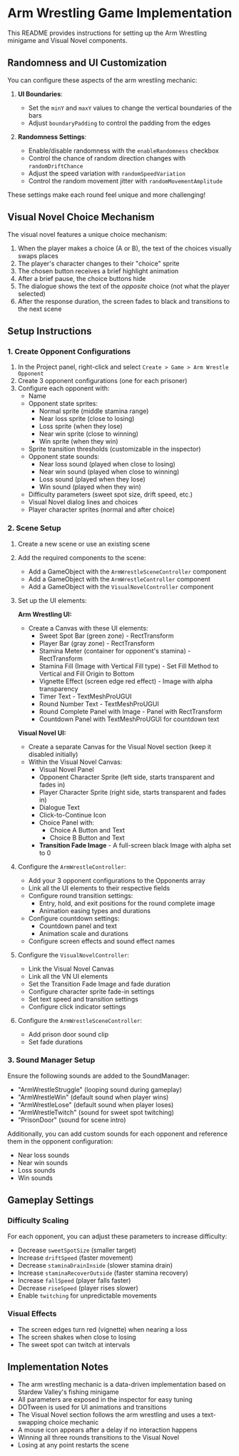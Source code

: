 # Arm Wrestling Game Implementation

This README provides instructions for setting up the Arm Wrestling minigame and Visual Novel components.

## Randomness and UI Customization

You can configure these aspects of the arm wrestling mechanic:

1. **UI Boundaries**:
   - Set the `minY` and `maxY` values to change the vertical boundaries of the bars
   - Adjust `boundaryPadding` to control the padding from the edges

2. **Randomness Settings**:
   - Enable/disable randomness with the `enableRandomness` checkbox
   - Control the chance of random direction changes with `randomDriftChance`
   - Adjust the speed variation with `randomSpeedVariation`
   - Control the random movement jitter with `randomMovementAmplitude`

These settings make each round feel unique and more challenging!

## Visual Novel Choice Mechanism

The visual novel features a unique choice mechanism:

1. When the player makes a choice (A or B), the text of the choices visually swaps places
2. The player's character changes to their "choice" sprite
3. The chosen button receives a brief highlight animation
4. After a brief pause, the choice buttons hide
5. The dialogue shows the text of the *opposite* choice (not what the player selected)
6. After the response duration, the screen fades to black and transitions to the next scene

## Setup Instructions

### 1. Create Opponent Configurations

1. In the Project panel, right-click and select `Create > Game > Arm Wrestle Opponent`
2. Create 3 opponent configurations (one for each prisoner)
3. Configure each opponent with:
   - Name
   - Opponent state sprites:
     - Normal sprite (middle stamina range)
     - Near loss sprite (close to losing)
     - Loss sprite (when they lose)
     - Near win sprite (close to winning)
     - Win sprite (when they win)
   - Sprite transition thresholds (customizable in the inspector)
   - Opponent state sounds:
     - Near loss sound (played when close to losing)
     - Near win sound (played when close to winning)
     - Loss sound (played when they lose)
     - Win sound (played when they win)
   - Difficulty parameters (sweet spot size, drift speed, etc.)
   - Visual Novel dialog lines and choices
   - Player character sprites (normal and after choice)

### 2. Scene Setup

1. Create a new scene or use an existing scene
2. Add the required components to the scene:

   - Add a GameObject with the `ArmWrestleSceneController` component
   - Add a GameObject with the `ArmWrestleController` component
   - Add a GameObject with the `VisualNovelController` component

3. Set up the UI elements:

   **Arm Wrestling UI:**
   - Create a Canvas with these UI elements:
     - Sweet Spot Bar (green zone) - RectTransform
     - Player Bar (gray zone) - RectTransform
     - Stamina Meter (container for opponent's stamina) - RectTransform
     - Stamina Fill (Image with Vertical Fill type) - Set Fill Method to Vertical and Fill Origin to Bottom
     - Vignette Effect (screen edge red effect) - Image with alpha transparency
     - Timer Text - TextMeshProUGUI
     - Round Number Text - TextMeshProUGUI
     - Round Complete Panel with Image - Panel with RectTransform
     - Countdown Panel with TextMeshProUGUI for countdown text

   **Visual Novel UI:**
   - Create a separate Canvas for the Visual Novel section (keep it disabled initially)
   - Within the Visual Novel Canvas:
     - Visual Novel Panel
     - Opponent Character Sprite (left side, starts transparent and fades in)
     - Player Character Sprite (right side, starts transparent and fades in)
     - Dialogue Text
     - Click-to-Continue Icon
     - Choice Panel with:
       - Choice A Button and Text
       - Choice B Button and Text
     - **Transition Fade Image** - A full-screen black Image with alpha set to 0

4. Configure the `ArmWrestleController`:
   - Add your 3 opponent configurations to the Opponents array
   - Link all the UI elements to their respective fields
   - Configure round transition settings:
     - Entry, hold, and exit positions for the round complete image
     - Animation easing types and durations
   - Configure countdown settings:
     - Countdown panel and text
     - Animation scale and durations
   - Configure screen effects and sound effect names

5. Configure the `VisualNovelController`:
   - Link the Visual Novel Canvas
   - Link all the VN UI elements
   - Set the Transition Fade Image and fade duration
   - Configure character sprite fade-in settings
   - Set text speed and transition settings
   - Configure click indicator settings

6. Configure the `ArmWrestleSceneController`:
   - Add prison door sound clip
   - Set fade durations

### 3. Sound Manager Setup

Ensure the following sounds are added to the SoundManager:
- "ArmWrestleStruggle" (looping sound during gameplay)
- "ArmWrestleWin" (default sound when player wins)
- "ArmWrestleLose" (default sound when player loses)
- "ArmWrestleTwitch" (sound for sweet spot twitching)
- "PrisonDoor" (sound for scene intro)

Additionally, you can add custom sounds for each opponent and reference them in the opponent configuration:
- Near loss sounds
- Near win sounds
- Loss sounds
- Win sounds

## Gameplay Settings

### Difficulty Scaling

For each opponent, you can adjust these parameters to increase difficulty:
- Decrease `sweetSpotSize` (smaller target)
- Increase `driftSpeed` (faster movement)
- Decrease `staminaDrainInside` (slower stamina drain)
- Increase `staminaRecoverOutside` (faster stamina recovery)
- Increase `fallSpeed` (player falls faster)
- Decrease `riseSpeed` (player rises slower)
- Enable `twitching` for unpredictable movements

### Visual Effects

- The screen edges turn red (vignette) when nearing a loss
- The screen shakes when close to losing
- The sweet spot can twitch at intervals

## Implementation Notes

- The arm wrestling mechanic is a data-driven implementation based on Stardew Valley's fishing minigame
- All parameters are exposed in the inspector for easy tuning
- DOTween is used for UI animations and transitions
- The Visual Novel section follows the arm wrestling and uses a text-swapping choice mechanic
- A mouse icon appears after a delay if no interaction happens
- Winning all three rounds transitions to the Visual Novel
- Losing at any point restarts the scene
